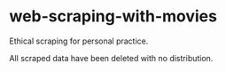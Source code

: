 # web-scraping-with-movies
Ethical scraping for personal practice.

All scraped data have been deleted with no distribution.
